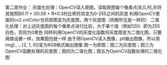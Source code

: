 第二周作业：
灰度化处理：OpenCV读入原图，读取原图每个像素点[B,G,R],并将其按照B*0.11 + G*0.59 + R*0.3的比例将其变为0-255之间的灰度
利用OpenCV里面的cv2.cvtColor也将原图变为灰度图，两个灰度图（肉眼所见是一样的）
二值化处理：对上述灰度图的每个像素点进行比较，大于某个值（例如120）即为255白色，否则为0黑色
同样利用OpenCV的灰度化函数将灰度图变为二值化图，只要阈值设置一样，效果图也就一样
由于用OpenCV读入图像，plt输出图像，所以用img[:, :, [2, 1, 0]]变为RGB格式输出图像
图一为原图；图二为灰度图；图三为OpenCV函数处理的灰度图；图四为二值化图；图五为OpenCV函数处理的二值化图
